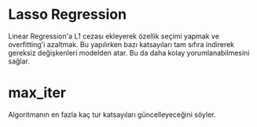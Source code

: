 # Lasso Regression
 Linear Regression'a L1 cezası ekleyerek özellik seçimi yapmak ve overfitting'i azaltmak.
 Bu yapılırken bazı katsayıları tam sıfıra indirerek gereksiz değişkenleri modelden atar.
 Bu da daha kolay yorumlanabilmesini sağlar.
# max_iter
 Algoritmanın en fazla kaç tur katsayıları güncelleyeceğini söyler.